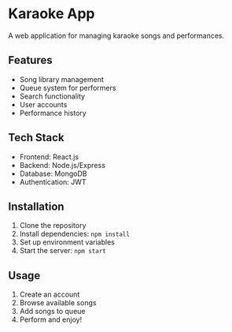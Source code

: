 # Karaoke App

A web application for managing karaoke songs and performances.

## Features

- Song library management
- Queue system for performers
- Search functionality
- User accounts
- Performance history

## Tech Stack

- Frontend: React.js
- Backend: Node.js/Express
- Database: MongoDB
- Authentication: JWT

## Installation

1. Clone the repository
2. Install dependencies: `npm install`
3. Set up environment variables
4. Start the server: `npm start`

## Usage

1. Create an account
2. Browse available songs
3. Add songs to queue
4. Perform and enjoy!
